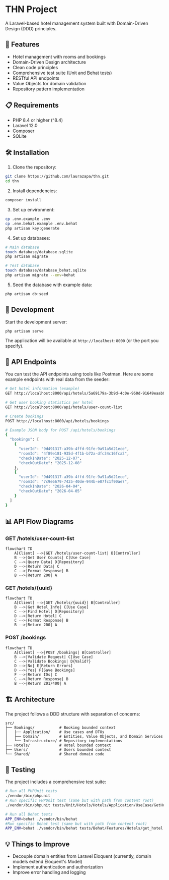 # THN Project

A Laravel-based hotel management system built with Domain-Driven Design (DDD) principles.

## 🚀 Features

- Hotel management with rooms and bookings
- Domain-Driven Design architecture
- Clean code principles
- Comprehensive test suite (Unit and Behat tests)
- RESTful API endpoints
- Value Objects for domain validation
- Repository pattern implementation

## 📋 Requirements

- PHP 8.4 or higher (^8.4)
- Laravel 12.0
- Composer
- SQLite

## 🛠️ Installation

1. Clone the repository:

```bash
git clone https://github.com/laurazapa/thn.git
cd thn
```

2. Install dependencies:

```bash
composer install
```

3. Set up environment:

```bash
cp .env.example .env
cp .env.behat.example .env.behat
php artisan key:generate
```

4. Set up databases:

```bash
# Main database
touch database/database.sqlite
php artisan migrate

# Test database
touch database/database_behat.sqlite
php artisan migrate --env=behat
```

5. Seed the database with example data:

```bash
php artisan db:seed
```

## 🔧 Development

Start the development server:

```bash
php artisan serve
```

The application will be available at `http://localhost:8000` (or the port you specify).

## 📡 API Endpoints

You can test the API endpoints using tools like Postman. Here are some example endpoints with real data from the seeder:

```bash
# Get hotel information (example)
GET http://localhost:8000/api/hotels/5a69179a-3b9d-4c0e-960d-91649eaab013

# Get user booking statistics per hotel
GET http://localhost:8000/api/hotels/user-count-list

# Create bookings
POST http://localhost:8000/api/hotels/bookings

# Example JSON body for POST /api/hotels/bookings
{
  "bookings": [
    {
      "userId": "9d491317-a39b-4ffd-91fe-9a91a5d21ece",
      "roomId": "4f89e181-935d-4f1b-b72a-dfc34c16fca2",
      "checkInDate": "2025-12-07",
      "checkOutDate": "2025-12-08"
    },
    {
      "userId": "9d491317-a39b-4ffd-91fe-9a91a5d21ece",
      "roomId": "7c9e6679-7425-40de-944b-e07fc1f90ae7",
      "checkInDate": "2026-04-04",
      "checkOutDate": "2026-04-05"
    }
  ]
}
```

## 📊 API Flow Diagrams

### GET /hotels/user-count-list
```mermaid
flowchart TD
    A[Client] -->|GET /hotels/user-count-list| B[Controller]
    B -->|Get User Counts| C[Use Case]
    C -->|Query Data| D[Repository]
    D -->|Return Data| C
    C -->|Format Response| B
    B -->|Return 200| A
```

### GET /hotels/{uuid}
```mermaid
flowchart TD
    A[Client] -->|GET /hotels/{uuid}| B[Controller]
    B -->|Get Hotel Info| C[Use Case]
    C -->|Find Hotel| D[Repository]
    D -->|Return Hotel| C
    C -->|Format Response| B
    B -->|Return 200| A
```

### POST /bookings
```mermaid
flowchart TD
    A[Client] -->|POST /bookings| B[Controller]
    B -->|Validate Request| C[Use Case]
    C -->|Validate Bookings| D{Valid?}
    D -->|No| E[Return Errors]
    D -->|Yes| F[Save Bookings]
    F -->|Return IDs| C
    C -->|Return Response| B
    B -->|Return 201/400| A
```

## 🏗️ Architecture

The project follows a DDD structure with separation of concerns:

```
src/
├── Bookings/           # Booking bounded context
│   ├── Application/    # Use cases and DTOs
│   ├── Domain/         # Entities, Value Objects, and Domain Services
│   └── Infrastructure/ # Repository implementations
├── Hotels/             # Hotel bounded context
├── Users/              # Users bounded context
└── Shared/             # Shared domain code
```

## 🧪 Testing

The project includes a comprehensive test suite:

```bash
# Run all PHPUnit tests
./vendor/bin/phpunit
# Run specific PHPUnit test (same but with path from content root)
./vendor/bin/phpunit tests/Unit/Hotels/Hotels/Application/UseCase/GetHotelUseCaseTest.php

# Run all Behat tests
APP_ENV=behat ./vendor/bin/behat
#Run specific Behat test (same but with path from content root)
APP_ENV=behat ./vendor/bin/behat tests/Behat/Features/Hotels/get_hotel.feature
```

## 💡 Things to Improve

- Decouple domain entities from Laravel Eloquent (currently, domain models extend Eloquent's Model)
- Implement authentication and authorization
- Improve error handling and logging
